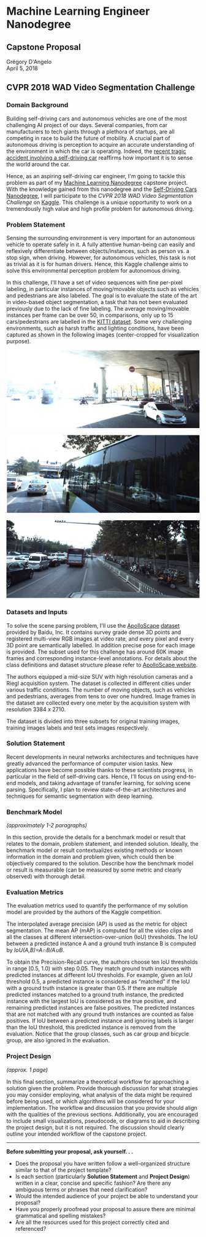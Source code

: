 # Machine Learning Engineer Nanodegree
## Capstone Proposal
Grégory D'Angelo  
April 5, 2018

## CVPR 2018 WAD Video Segmentation Challenge

### Domain Background

Building self-driving cars and autonomous vehicles are one of the most challenging AI project of our days. Several companies, from car manufacturers to tech giants through a plethora of startups, are all competing in race to build the future of mobility. A crucial part of autonomous driving is perception to acquire an accurate understanding of the environment in which the car is operating. Indeed, the [recent tragic accident involving a self-driving car][1] reaffirms how important it is to sense the world around the car.

Hence, as an aspiring self-driving car engineer, I'm going to tackle this problem as part of my [Machine Learning Nanodegree][2] capstone project. With the knowledge gained from this nanodegree and the [Self-Driving Cars Nanodegree][3], I will participate to the *CVPR 2018 WAD Video Segmentation Challenge* on [Kaggle][4]. This challenge is a unique opportunity to work on a tremendously high value and high profile problem for autonomous driving.

### Problem Statement

Sensing the surrounding environment is very important for an autonomous vehicle to operate safely in it. A fully attentive human-being can easily and reflexively differentiate between objects/instances, such as person vs. a stop sign, when driving. However, for autonomous vehicles, this task is not as trivial as it is for human drivers. Hence, this Kaggle challenge aims to solve this environmental perception problem for autonomous driving.

In this challenge, I'll have a set of video sequences with fine per-pixel labeling, in particular instances of moving/movable objects such as vehicles and pedestrians are also labeled. The goal is to evaluate the state of the art in video-based object segmentation, a task that has not been evaluated previously due to the lack of fine labeling. The average moving/movable instances per frame can be over 50, in comparisons, only up to 15 cars/pedestrians are labelled in the [KITTI dataset][5]. Some very challenging environments, such as harsh traffic and lighting conditions, have been captured as shown in the following images (center-cropped for visualization purpose).

![Challenging condition](./examples/1.png)

![Challenging condition](./examples/2.png)

![Challenging condition](./examples/3.png)

### Datasets and Inputs

To solve the scene parsing problem, I'll use the [ApolloScape][6] [dataset][7] provided by Baidu, Inc. It contains survey grade dense 3D points and registered multi-view RGB images at video rate, and every pixel and every 3D point are semantically labelled. In addition precise pose for each image is provided. The subset used for this challenge has around 60K image frames and corresponding instance-level annotations. For details about the class definitions and dataset structure please refer to [ApolloScape website][7].

The authors equipped a mid-size SUV with high resolution cameras and a Riegl acquisition system. The dataset is collected in different cities under various traffic conditions. The number of moving objects, such as vehicles and pedestrians, averages from tens to over one hundred. Image frames in the dataset are collected every one meter by the acquisition system with resolution 3384 x 2710.

The dataset is divided into three subsets for original training images, training images labels and test sets images respectively.

### Solution Statement

Recent developments in neural networks architectures and techniques have greatly advanced the performance of computer vision tasks. New applications have become possible thanks to these scientists progress, in particular in the field of self-driving cars. Hence, I'll focus on using end-to-end models, and taking advantage of transfer learning, for solving scene parsing. Specifically, I plan to review state-of-the-art architectures and techniques for semantic segmentation with deep learning.

### Benchmark Model
_(approximately 1-2 paragraphs)_

In this section, provide the details for a benchmark model or result that relates to the domain, problem statement, and intended solution. Ideally, the benchmark model or result contextualizes existing methods or known information in the domain and problem given, which could then be objectively compared to the solution. Describe how the benchmark model or result is measurable (can be measured by some metric and clearly observed) with thorough detail.

### Evaluation Metrics

The evaluation metrics used to quantify the performance of my solution model are provided by the authors of the Kaggle competition.

The interpolated average precision (AP) is used as the metric for object segmentation. The mean AP (mAP) is computed for all the video clips and all the classes at different intersection-over-union (IoU) thresholds. The IoU between a predicted instance A and a ground truth instance B is computed by *IoU(A,B)=A∩B/A∪B*.

To obtain the Precision-Recall curve, the authors choose ten IoU thresholds in range [0.5, 1.0) with step 0.05. They match ground truth instances with predicted instances at different IoU thresholds. For example, given an IoU threshold 0.5, a predicted instance is considered as “matched” if the IoU with a ground truth instance is greater than 0.5. If there are multiple predicted instances matched to a ground truth instance, the predicted instance with the largest IoU is considered as the true positive, and remaining predicted instances are false positives. The predicted instances that are not matched with any ground truth instances are counted as false positives. If IoU between a predicted instance and ignoring labels is larger than the IoU threshold, this predicted instance is removed from the evaluation. Notice that the group classes, such as car group and bicycle group, are also ignored in the evaluation.

### Project Design
_(approx. 1 page)_

In this final section, summarize a theoretical workflow for approaching a solution given the problem. Provide thorough discussion for what strategies you may consider employing, what analysis of the data might be required before being used, or which algorithms will be considered for your implementation. The workflow and discussion that you provide should align with the qualities of the previous sections. Additionally, you are encouraged to include small visualizations, pseudocode, or diagrams to aid in describing the project design, but it is not required. The discussion should clearly outline your intended workflow of the capstone project.

-----------

**Before submitting your proposal, ask yourself. . .**

- Does the proposal you have written follow a well-organized structure similar to that of the project template?
- Is each section (particularly **Solution Statement** and **Project Design**) written in a clear, concise and specific fashion? Are there any ambiguous terms or phrases that need clarification?
- Would the intended audience of your project be able to understand your proposal?
- Have you properly proofread your proposal to assure there are minimal grammatical and spelling mistakes?
- Are all the resources used for this project correctly cited and referenced?

[1]:https://www.nytimes.com/2018/03/19/technology/uber-driverless-fatality.html

[2]:https://www.udacity.com/course/machine-learning-engineer-nanodegree--nd009t

[3]:https://www.udacity.com/course/self-driving-car-engineer-nanodegree--nd013

[4]:https://www.kaggle.com/c/cvpr-2018-autonomous-driving/data

[5]:http://www.cvlibs.net/datasets/kitti/

[6]:https://arxiv.org/abs/1803.06184

[7]:http://apolloscape.auto/scene.html
